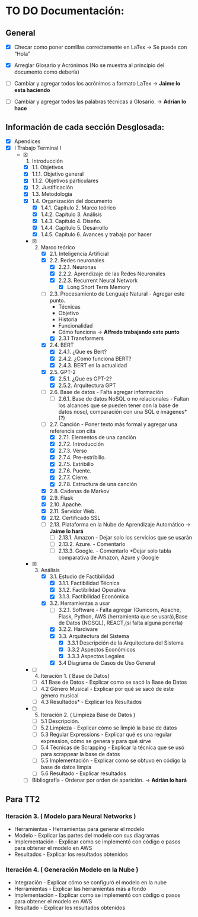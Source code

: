 # TO DO Documentación:
## General
- [X] Checar como poner comillas correctamente en LaTex -> Se puede con “Hola”
- [X] Arreglar Glosario y Acrónimos (No se muestra al principio del documento como debería)
- [ ] Cambiar y agregar todos los acrónimos a formato LaTex -> **Jaime lo esta haciendo**
- [ ] Cambiar y agregar todos las palabras técnicas a Glosario. -> **Adrian lo hace**


## Información de cada sección Desglosada:
- [X] Apendices
- [X] I Trabajo Terminal I
	- [X] 1. Introducción 
        - [X] 1.1. Objetivos 
        - [X] 1.1.1. Objetivo general 
        - [X] 1.1.2. Objetivos particulares 
        - [X] 1.2. Justificación 
        - [X] 1.3. Metodología 
        - [X] 1.4. Organización del documento 
            - [X] 1.4.1. Capítulo 2. Marco teórico
            - [X] 1.4.2. Capítulo 3. Análisis
            - [X] 1.4.3. Capítulo 4. Diseño.
            - [X] 1.4.4. Capítulo 5. Desarrollo
            - [X] 1.4.5. Capítulo 6. Avances y trabajo por hacer
       - [X] 2. Marco teórico
            - [X] 2.1. Inteligencia Artificial
            - [X] 2.2. Redes neuronales 
                - [X] 2.2.1. Neuronas                 
                - [X] 2.2.2. Aprendizaje de las Redes Neuronales
                - [X] 2.2.3. Recurrent Neural Network 
                    - [X] Long Short Term Memory
            - [ ] 2.3. Procesamiento de Lenguaje Natural - Agregar este punto.
                - Técnicas
                - Objetivo
                - Historia
                - Funcionalidad
                - Cómo funciona -> **Alfredo trabajando este punto** 
                - [X] 2.3.1 Transformers 
            - [X] 2.4. BERT
                - [X] 2.4.1.  ¿Que es Bert? 
                - [X] 2.4.2.  ¿Como funciona BERT? 
                - [X] 2.4.3.  BERT en la actualidad
            - [X] 2.5. GPT-2
                - [X] 2.5.1.  ¿Que es GPT-2?
                - [X] 2.5.2.  Arquitectura GPT
            - [ ] 2.6. Base de datos - Falta agregar información
                - [ ] 2.6.1. Base de datos NoSQL o no relacionales - Faltan los alcances que se pueden tener con la base de datos nosql, comparación con una SQL e imágenes* (?)
            - [ ] 2.7. Canción - Poner texto más formal y agregar una referencia con cita
                - [X] 2.7.1. Elementos de una canción 
                - [X] 2.7.2. Introducción 
                - [X] 2.7.3. Verso 
                - [X] 2.7.4. Pre-estribillo. 
                - [X] 2.7.5. Estribillo 
                - [X] 2.7.6. Puente.  
                - [X] 2.7.7. Cierre. 
                - [X] 2.7.8. Estructura de una canción 	
            - [X] 2.8. Cadenas de Markov 
            - [X] 2.9. Flask
            - [X] 2.10. Apache. 
            - [X] 2.11. Servidor Web. 
            - [X] 2.12. Certificado SSL 
            - [ ] 2.13. Plataforma en la Nube de Aprendizaje Automático -> **Jaime lo hará**
                - [ ] 2.13.1. Amazon - Dejar solo los servicios que se usarán
                - [ ] 2.13.2. Azure. - Comentarlo
                - [ ] 2.13.3. Google. - Comentarlo
                *Dejar solo tabla comparativa de Amazon, Azure y Google

       - [X] 3. Análisis 
            - [X] 3.1. Estudio de Factibilidad 
                - [X] 3.1.1. Factibilidad Técnica 
                - [X] 3.1.2. Factibilidad Operativa
                - [X] 3.1.3. Factibilidad Económica 
            - [X] 3.2. Herramientas a usar  
                - [ ] 3.2.1. Software - Falta agregar (Gunicorn, Apache, Flask, Python, AWS (herramienta que se usará),Base de Datos (NOSQL), REACT,(si falta alguna ponerla)
                - [X] 3.2.2. Hardware
                - [X] 3.3. Arquitectura del Sistema
                    - [X] 3.3.1 Descripción de la Arquitectura del Sistema
                    - [X] 3.3.2 Aspectos Económicos
                    - [X] 3.3.3 Aspectos Legales
                - [X] 3.4 Diagrama de Casos de Uso General

        - [ ] 4. Iteración 1. ( Base de Datos)
            - [ ] 4.1 Base de Datos - Explicar como se sacó la Base de Datos
            - [ ] 4.2 Género Musical - Explicar por qué se sacó de este género musical
            - [ ] 4.3 Resultados* - Explicar los Resultados

        - [ ] 5. Iteración 2. ( Limpieza Base de Datos ) 
            - [ ] 5.1 Descripción.
            - [ ] 5.2 Limpieza - Explicar cómo se limpió la base de datos
            - [ ] 5.3 Regular Expressions - Explicar qué es una regular expression, cómo se genera y para qué sirve
            - [ ] 5.4 Técnicas de Scrapping - Explicar la técnica que se usó para scrappear la base de datos
            - [ ] 5.5 Implementación - Explicar como se obtuvo en código la base de datos limpia
            - [ ] 5.6 Resultado - Explicar resultados
        - [ ] Bibliografía - Ordenar por orden de aparición. -> **Adrián lo hará**

## Para TT2
### Iteración 3. ( Modelo para Neural Networks )
- Herramientas - Herramientas para generar el modelo
- Modelo - Explicar las partes del modelo con sus diagramas
- Implementación - Explicar como se implementó con código o pasos para obtener el modelo en AWS
- Resultados - Explicar los resultados obtenidos

### Iteración 4. ( Generación Modelo en la Nube )
- Integración - Explicar cómo se configuró el modelo en la nube 
- Herramientas - Explicar las herramientas más a fondo
- Implementación - Explicar como se implementó con código o pasos para obtener el modelo en AWS
- Resultado - Explicar los resultados obtenidos
